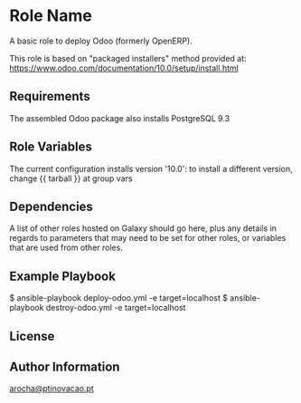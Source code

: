 Role Name
=========

A basic role to deploy Odoo (formerly OpenERP).

This role is based on "packaged installers" method provided at: https://www.odoo.com/documentation/10.0/setup/install.html


Requirements
------------

The assembled Odoo package also installs PostgreSQL 9.3 


Role Variables
--------------

The current configuration installs version '10.0': to install a different version, change {{ tarball }} at group vars


Dependencies
------------

A list of other roles hosted on Galaxy should go here, plus any details in regards to parameters that may need to be set for other roles, or variables that are used from other roles.


Example Playbook
----------------


$ ansible-playbook deploy-odoo.yml  -e target=localhost
$ ansible-playbook destroy-odoo.yml -e target=localhost


License
-------


Author Information
------------------

<Alberto Rocha> arocha@ptinovacao.pt

